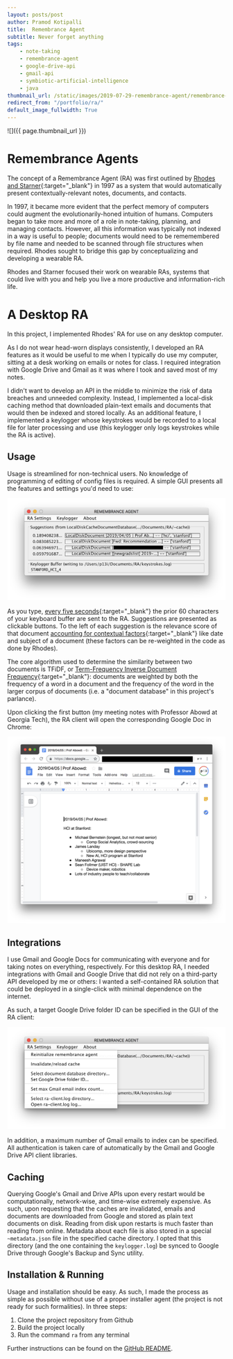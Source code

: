 ```yaml
---
layout: posts/post
author: Pramod Kotipalli
title:  Remembrance Agent
subtitle: Never forget anything
tags:
    - note-taking
    - remembrance-agent
    - google-drive-api
    - gmail-api
    - symbiotic-artificial-intelligence
    - java
thumbnail_url: /static/images/2019-07-29-remembrance-agent/remembrance-agent-logo.png
redirect_from: "/portfolio/ra/"
default_image_fullwidth: True
---
```


![]({{ page.thumbnail_url }})

# Remembrance Agents

The concept of a Remembrance Agent (RA) was first outlined by [Rhodes and Starner][rhodes-1997]{:target="_blank"} in 1997 as a system that would automatically present contextually-relevant notes, documents, and contacts.

In 1997, it became more evident that the perfect memory of computers could augment the evolutionarily-honed intuition of humans. Computers began to take more and more of a role in note-taking, planning, and managing contacts. However, all this information was typically not indexed in a way is useful to people; documents would need to be rememembered by file name and needed to be scanned through file structures when required. Rhodes sought to bridge this gap by conceptualizing and developing a wearable RA.

Rhodes and Starner focused their work on wearable RAs, systems that could live with you and help you live a more productive and information-rich life.

# A Desktop RA

In this project, I implemented Rhodes' RA for use on any desktop computer.

As I do not wear head-worn displays consistently, I developed an RA features as it would be useful to me when I typically do use my computer, sitting at a desk working on emails or notes for class. I required integration with Google Drive and Gmail as it was where I took and saved most of my notes.

I didn't want to develop an API in the middle to minimize the risk of data breaches and unneeded complexity. Instead, I implemented a local-disk caching method that downloaded plain-text emails and documents that would then be indexed and stored locally. As an additional feature, I implemented a keylogger whose keystrokes would be recorded to a local file for later processing and use (this keylogger only logs keystrokes while the RA is active).

## Usage

Usage is streamlined for non-technical users. No knowledge of programming of editing of config files is required. A simple GUI presents all the features and settings you'd need to use:

![](/static/images/2019-07-29-remembrance-agent/client-with-suggestion.png)

As you type, [every five seconds][ra-query-period]{:target="_blank"} the prior 60 characters of your keyboard buffer are sent to the RA. Suggestions are presented as clickable buttons. To the left of each suggestion is the relevance score of that document [accounting for contextual factors][ra-engine-github]{:target="_blank"} like date and subject of a document (these factors can be re-weighted in the code as done by Rhodes). 

The core algorithm used to determine the similarity between two documents is TFiDF, or [Term-Frequency Inverse Document Frequency][tfidf-github]{:target="_blank"}: documents are weighted by both the frequency of a word in a document and the frequency of the word in the larger corpus of documents (i.e. a "document database" in this project's parlance).

Upon clicking the first button (my meeting notes with Professor Abowd at Georgia Tech), the RA client will open the corresponding Google Doc in Chrome:

![](/static/images/2019-07-29-remembrance-agent/chrome-opened-suggestion.png)


## Integrations

I use Gmail and Google Docs for communicating with everyone and for taking notes on everything, respectively. For this desktop RA, I needed integrations with Gmail and Google Drive that did not rely on a third-party API developed by me or others: I wanted a self-contained RA solution that could be deployed in a single-click with minimal dependence on the internet.

As such, a target Google Drive folder ID can be specified in the GUI of the RA client:

![](/static/images/2019-07-29-remembrance-agent/client-menu-open.png)

In addition, a maximum number of Gmail emails to index can be specified. All authentication is taken care of automatically by the Gmail and Google Drive API client libraries.

## Caching

Querying Google's Gmail and Drive APIs upon every restart would be computationally, network-wise, and time-wise extremely expensive. As such, upon requesting that the caches are invalidated, emails and documents are downloaded from Google and stored as plain text documents on disk. Reading from disk upon restarts is much faster than reading from online. Metadata about each file is also stored in a special `~metadata.json` file in the specified cache directory. I opted that this directory (and the one containing the `keylogger.log`) be synced to Google Drive through Google's Backup and Sync utility.

## Installation & Running

Usage and installation should be easy. As such, I made the process as simple as possible without use of a proper installer agent (the project is not ready for such formalities). In three steps:

1. Clone the project repository from Github
2. Build the project locally
3. Run the command `ra` from any terminal

Further instructions can be found on the [GitHub README][readme].



[rhodes-1997]:http://alumni.media.mit.edu/~rhodes/Papers/wear-ra-personaltech/
[ra-query-period]:https://github.com/remembrance-agent/remembrance-agent/blob/v1.2.1/src/main/java/io/p13i/ra/RemembranceAgentClient.java#L332-L337
[ra-engine-github]:https://github.com/remembrance-agent/remembrance-agent/blob/v1.2.1/src/main/java/io/p13i/ra/engine/RemembranceAgentSuggestionCalculator.java
[tfidf-github]:https://github.com/remembrance-agent/remembrance-agent/blob/v1.2.1/src/main/java/io/p13i/ra/utils/TFIDFCalculator.java
[readme]:https://github.com/remembrance-agent/remembrance-agent/blob/master/README.md
